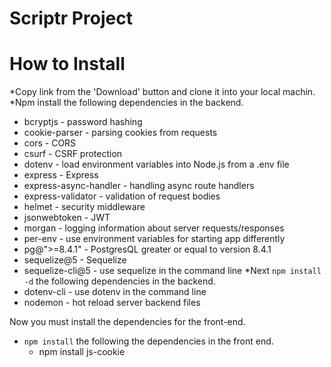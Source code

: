 # Scriptr Project


# How to Install

*Copy link from the 'Download' button and clone it into your local machin.
*Npm install the following dependencies in the backend.
  * bcryptjs - password hashing
  * cookie-parser - parsing cookies from requests
  * cors - CORS
  * csurf - CSRF protection
  * dotenv - load environment variables into Node.js from a .env file
  * express - Express
  * express-async-handler - handling async route handlers
  * express-validator - validation of request bodies
  * helmet - security middleware
  * jsonwebtoken - JWT
  * morgan - logging information about server requests/responses
  * per-env - use environment variables for starting app differently
  * pg@">=8.4.1" - PostgresQL greater or equal to version 8.4.1
  * sequelize@5 - Sequelize
  * sequelize-cli@5 - use sequelize in the command line
*Next ```npm install -d``` the following dependencies in the backend.
  * dotenv-cli - use dotenv in the command line
  * nodemon - hot reload server backend files
  
Now you must install the dependencies for the front-end.
* ``npm install`` the following the dependencies in the front end.
  * npm install js-cookie
